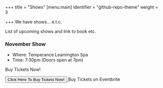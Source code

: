 +++
title = "Shows"
[menu.main]
identifier = "github-repo-theme"
weight = 3

+++
We have shows... e.t.c.

List of upcoming shows and link to book etc.

### November Show

* Where: Temperance Leamington Spa
* Time: 7:30pm (Doors open at 7pm)

Buy Tickets Now!

<!-- Buy ticket button below which is a 'live' button --> <noscript><a href="https://www.eventbrite.co.uk/e/leamprov-the-elephant-in-the-room-an-improvised-comedy-show-tickets-190578103237" rel="noopener noreferrer" target="_blank"></noscript> <!-- You can customise this button any way you like --> <button id="eventbrite-widget-modal-trigger-190578103237" type="button">Click Here To Buy Tickets Now!</button> <noscript></a>Buy Tickets on Eventbrite</noscript>

<script src="https://www.eventbrite.co.uk/static/widgets/eb_widgets.js"></script>

<script type="text/javascript">
var exampleCallback = function() {
console.log('Order complete!');
};

    window.EBWidgets.createWidget({
        widgetType: 'checkout',
        eventId: '190578103237',
        modal: true,
        modalTriggerElementId: 'eventbrite-widget-modal-trigger-190578103237',
        onOrderComplete: exampleCallback
    });

</script>
<!-- End buy ticket button -->
